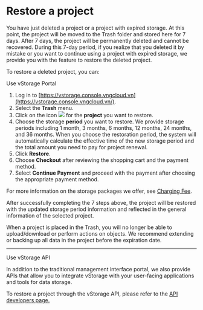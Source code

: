 # Restore a project

You have just deleted a project or a project with expired storage. At this point, the project will be moved to the Trash folder and stored here for 7 days. After 7 days, the project will be permanently deleted and cannot be recovered. During this 7-day period, if you realize that you deleted it by mistake or you want to continue using a project with expired storage, we provide you with the feature to restore the deleted project.

To restore a deleted project, you can:

&#x20;Use vStorage Portal

1. Log in to [https://vstorage.console.vngcloud.vn](https://vstorage.console.vngcloud.vn/).
2. &#x20;Select the **Trash** menu.
3. Click on the icon ![](https://docs.vngcloud.vn/download/thumbnails/67994059/image2023-2-2\_16-30-26.png?version=1\&modificationDate=1700622290000\&api=v2) for the **project** you want to restore.
4. Choose the storage **period** you want to restore. We provide storage periods including 1 month, 3 months, 6 months, 12 months, 24 months, and 36 months. When you choose the restoration period, the system will automatically calculate the effective time of the new storage period and the total amount you need to pay for project renewal.
5. Click **Restore**.
6. Choose **Checkout** after reviewing the shopping cart and the payment method.
7. Select **Continue Payment** and proceed with the payment after choosing the appropriate payment method.

For more information on the storage packages we offer, see [Charging Fee](https://docs.vngcloud.vn/display/VSEN/Charging+Fee).

After successfully completing the 7 steps above, the project will be restored with the updated storage period information and reflected in the general information of the selected project.

When a project is placed in the Trash, you will no longer be able to upload/download or perform actions on objects. We recommend extending or backing up all data in the project before the expiration date.

***

&#x20;Use vStorage API

In addition to the traditional management interface portal, we also provide APIs that allow you to integrate vStorage with your user-facing applications and tools for data storage.

To restore a project through the vStorage API, please refer to the [API developers page.](https://docs.vngcloud.vn/display/VSEN/API+developers)
